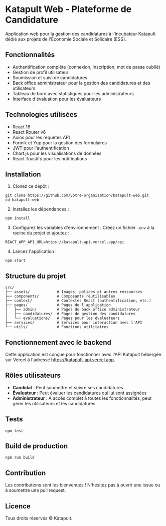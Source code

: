# Katapult Web - Plateforme de Candidature

Application web pour la gestion des candidatures à l'incubateur Katapult dédié aux projets de l'Économie Sociale et Solidaire (ESS).

## Fonctionnalités

- Authentification complète (connexion, inscription, mot de passe oublié)
- Gestion de profil utilisateur
- Soumission et suivi de candidatures
- Back office administrateur pour la gestion des candidatures et des utilisateurs
- Tableau de bord avec statistiques pour les administrateurs
- Interface d'évaluation pour les évaluateurs

## Technologies utilisées

- React 18
- React Router v6
- Axios pour les requêtes API
- Formik et Yup pour la gestion des formulaires
- JWT pour l'authentification
- Chart.js pour les visualisations de données
- React Toastify pour les notifications

## Installation

1. Clonez ce dépôt :
```
git clone https://github.com/votre-organisation/katapult-web.git
cd katapult-web
```

2. Installez les dépendances :
```
npm install
```

3. Configurez les variables d'environnement :
Créez un fichier `.env` à la racine du projet et ajoutez :
```
REACT_APP_API_URL=https://katapult-api.vercel.app/api
```

4. Lancez l'application :
```
npm start
```

## Structure du projet

```
src/
├── assets/            # Images, polices et autres ressources
├── components/        # Composants réutilisables
├── context/           # Contextes React (authentification, etc.)
├── pages/             # Pages de l'application
│   ├── admin/         # Pages du back office administrateur
│   ├── candidatures/  # Pages de gestion des candidatures
│   └── evaluations/   # Pages pour les évaluateurs
├── services/          # Services pour interaction avec l'API
└── utils/             # Fonctions utilitaires
```

## Fonctionnement avec le backend

Cette application est conçue pour fonctionner avec l'API Katapult hébergée sur Vercel à l'adresse https://katapult-api.vercel.app.

## Rôles utilisateurs

- **Candidat** : Peut soumettre et suivre ses candidatures
- **Évaluateur** : Peut évaluer les candidatures qui lui sont assignées
- **Administrateur** : A accès complet à toutes les fonctionnalités, peut gérer les utilisateurs et les candidatures

## Tests

```
npm test
```

## Build de production

```
npm run build
```

## Contribution

Les contributions sont les bienvenues ! N'hésitez pas à ouvrir une issue ou à soumettre une pull request.

## Licence

Tous droits réservés © Katapult. 